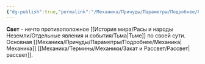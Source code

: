 ```yaml
---
{"dg-publish":true,"permalink":"/Механика/Причуды/Параметры/Подробнее/Группы причуд/Группа - Свет/","noteIcon":"","created":"2025-07-12T09:56:02.541+03:00","updated":"2025-07-29T23:55:57.581+03:00"}
---
```


**Свет** - нечто противоположное [[История мира/Расы и народы Неземли/Отдельные явления и события/Тьма\|Тьме]] по своей сути. Основная [[Механика/Причуды/Параметры/Подробнее/Механика\|Механика]] [[Механика/Термины/Механики/Закат и Рассвет/Рассвет\|рассвет]].
